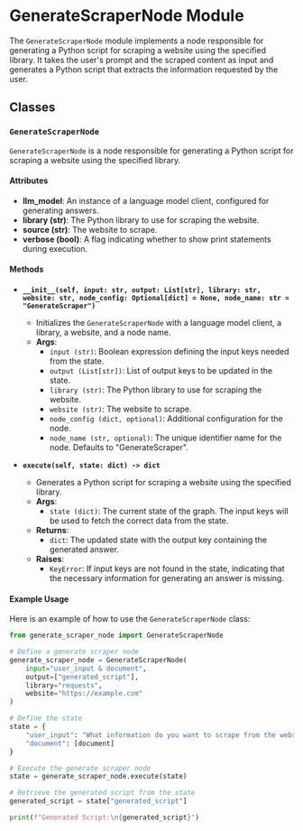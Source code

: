 # GenerateScraperNode Module

The `GenerateScraperNode` module implements a node responsible for generating a Python script for scraping a website using the specified library. It takes the user's prompt and the scraped content as input and generates a Python script that extracts the information requested by the user.

## Classes

### `GenerateScraperNode`

`GenerateScraperNode` is a node responsible for generating a Python script for scraping a website using the specified library.

#### Attributes

- **llm_model**: An instance of a language model client, configured for generating answers.
- **library (str)**: The Python library to use for scraping the website.
- **source (str)**: The website to scrape.
- **verbose (bool)**: A flag indicating whether to show print statements during execution.

#### Methods

- **`__init__(self, input: str, output: List[str], library: str, website: str, node_config: Optional[dict] = None, node_name: str = "GenerateScraper")`**
  - Initializes the `GenerateScraperNode` with a language model client, a library, a website, and a node name.
  - **Args**:
    - `input (str)`: Boolean expression defining the input keys needed from the state.
    - `output (List[str])`: List of output keys to be updated in the state.
    - `library (str)`: The Python library to use for scraping the website.
    - `website (str)`: The website to scrape.
    - `node_config (dict, optional)`: Additional configuration for the node.
    - `node_name (str, optional)`: The unique identifier name for the node. Defaults to "GenerateScraper".

- **`execute(self, state: dict) -> dict`**
  - Generates a Python script for scraping a website using the specified library.
  - **Args**:
    - `state (dict)`: The current state of the graph. The input keys will be used to fetch the correct data from the state.
  - **Returns**:
    - `dict`: The updated state with the output key containing the generated answer.
  - **Raises**:
    - `KeyError`: If input keys are not found in the state, indicating that the necessary information for generating an answer is missing.

#### Example Usage

Here is an example of how to use the `GenerateScraperNode` class:

```python
from generate_scraper_node import GenerateScraperNode

# Define a generate scraper node
generate_scraper_node = GenerateScraperNode(
    input="user_input & document", 
    output=["generated_script"],
    library="requests",
    website="https://example.com"
)

# Define the state
state = {
    "user_input": "What information do you want to scrape from the website?", 
    "document": [document]
}

# Execute the generate scraper node
state = generate_scraper_node.execute(state)

# Retrieve the generated script from the state
generated_script = state["generated_script"]

print(f"Generated Script:\n{generated_script}")
